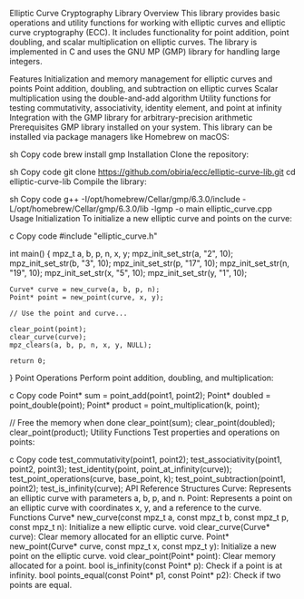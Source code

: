 Elliptic Curve Cryptography Library
Overview
This library provides basic operations and utility functions for working with elliptic curves and elliptic curve cryptography (ECC). It includes functionality for point addition, point doubling, and scalar multiplication on elliptic curves. The library is implemented in C and uses the GNU MP (GMP) library for handling large integers.

Features
Initialization and memory management for elliptic curves and points
Point addition, doubling, and subtraction on elliptic curves
Scalar multiplication using the double-and-add algorithm
Utility functions for testing commutativity, associativity, identity element, and point at infinity
Integration with the GMP library for arbitrary-precision arithmetic
Prerequisites
GMP library installed on your system. This library can be installed via package managers like Homebrew on macOS:

sh
Copy code
brew install gmp
Installation
Clone the repository:

sh
Copy code
git clone https://github.com/obiria/ecc/elliptic-curve-lib.git
cd elliptic-curve-lib
Compile the library:


sh
Copy code
g++ -I/opt/homebrew/Cellar/gmp/6.3.0/include -L/opt/homebrew/Cellar/gmp/6.3.0/lib -lgmp -o main elliptic_curve.cpp
Usage
Initialization
To initialize a new elliptic curve and points on the curve:

c
Copy code
#include "elliptic_curve.h"

int main() {
    mpz_t a, b, p, n, x, y;
    mpz_init_set_str(a, "2", 10);
    mpz_init_set_str(b, "3", 10);
    mpz_init_set_str(p, "17", 10);
    mpz_init_set_str(n, "19", 10);
    mpz_init_set_str(x, "5", 10);
    mpz_init_set_str(y, "1", 10);

    Curve* curve = new_curve(a, b, p, n);
    Point* point = new_point(curve, x, y);

    // Use the point and curve...

    clear_point(point);
    clear_curve(curve);
    mpz_clears(a, b, p, n, x, y, NULL);

    return 0;
}
Point Operations
Perform point addition, doubling, and multiplication:

c
Copy code
Point* sum = point_add(point1, point2);
Point* doubled = point_double(point);
Point* product = point_multiplication(k, point);

// Free the memory when done
clear_point(sum);
clear_point(doubled);
clear_point(product);
Utility Functions
Test properties and operations on points:

c
Copy code
test_commutativity(point1, point2);
test_associativity(point1, point2, point3);
test_identity(point, point_at_infinity(curve));
test_point_operations(curve, base_point, k);
test_point_subtraction(point1, point2);
test_is_infinity(curve);
API Reference
Structures
Curve: Represents an elliptic curve with parameters a, b, p, and n.
Point: Represents a point on an elliptic curve with coordinates x, y, and a reference to the curve.
Functions
Curve* new_curve(const mpz_t a, const mpz_t b, const mpz_t p, const mpz_t n): Initialize a new elliptic curve.
void clear_curve(Curve* curve): Clear memory allocated for an elliptic curve.
Point* new_point(Curve* curve, const mpz_t x, const mpz_t y): Initialize a new point on the elliptic curve.
void clear_point(Point* point): Clear memory allocated for a point.
bool is_infinity(const Point* p): Check if a point is at infinity.
bool points_equal(const Point* p1, const Point* p2): Check if two points are equal.
